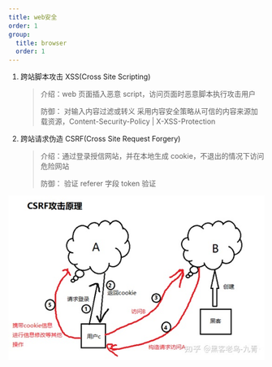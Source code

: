 ```yaml
---
title: web安全
order: 1
group:
  title: browser
  order: 1
---
```


1. 跨站脚本攻击 XSS(Cross Site Scripting)

   > 介绍：web 页面插入恶意 script，访问页面时恶意脚本执行攻击用户
   >
   > 防御：
   > 对输入内容过滤或转义
   > 采用内容安全策略从可信的内容来源加载资源，Content-Security-Policy | X-XSS-Protection

2. 跨站请求伪造 CSRF(Cross Site Request Forgery)

   > 介绍：通过登录授信网站，并在本地生成 cookie，不退出的情况下访问危险网站
   >
   > 防御：
   > 验证 referer 字段
   > token 验证

![csrf](/browser/web_security/security.webp)